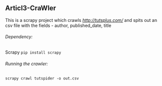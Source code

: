 ## Articl3-CraWler
This is a scrapy project which crawls <a><i>http://tutsplus.com/</i></a> and spits out an csv file with the fields - author, published_date, title

###### Dependency:
Scrapy ``` pip install scrapy ```

###### Running the crawler:
``` scrapy crawl tutspider -o out.csv ```
